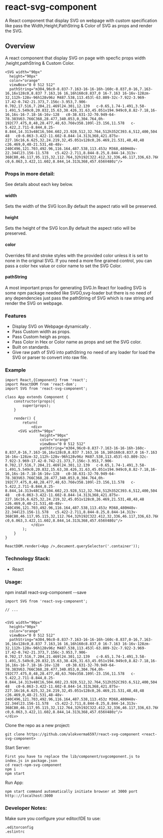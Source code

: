 react-svg-component
========================

A React component that display SVG on webpage with custom specification like pass the Width,Height,PathString & Color of SVG as props and render the SVG.



Overview
--------
A react component that display SVG on page with specfic props width ,height,pathString & Custom Color.

```
<SVG width="90px"
  height="90px"
  color="orange"
  viewBox="0 0 512 512"
  pathString="m304,96c0-8.837-7.163-16-16-16h-160c-8.837,0-16,7.163-16,16v128c0,8.837 7.163,16 16,16h160c8.837,0 16-7.163 16-16v-128zm-32,112h-128v-96h128v96z M487.538,113.453l-63.809-32c-7.922-3.969-17.42-0.742-21.373,7.156c-3.953,7.906-0.702,17.516,7.204,21.469l24.301,12.139   c-0.65,1.74-1.491,3.58-1.491,5.549c0,20.832,15.63,38.426,31.63,45.051v194.949c0,8.82-7.18,16-16,16s-16-7.18-16-16v-128   c0-38.631-32-70.949-64-78.383V63.766C368,28.477,340.053,0,304.764,0h-192C77.475,0,48,28.477,48,63.766v358.109l-23.156,11.578   c-5.422,2.711-8.844,8.25-8.844,14.313v48C16,504.602,23.928,512,32.764,512h352C393.6,512,400,504.602,400,495.766v-48   c0-6.063-3.422-11.602-8.844-14.313L368,421.875v-227.16c16,6.625,32,24.219,32,45.051v128c0,26.469,21.531,48,48,48   c26.469,0,48-21.531,48-48v-240C496,121.703,492.96,116.164,487.538,113.453z M368,480H48v-22.344l23.156-11.578   c5.422-2.711,8.844-8.25,8.844-14.313v-368C80,46.117,95.115,32,112.764,32h192C322.412,32,336,46.117,336,63.766v368   c0,6.063,3.422,11.602,8.844,14.313L368,457.656V480z"/>
```

### Props in more detail:

 See details about each key below.

#### width

Sets the width of the SVG Icon.By default the aspect ratio will be preserved.


#### height

 Sets the height of the SVG Icon.By default the aspect ratio will be preserved.


#### color

  Overrides fill and stroke styles with the provided color unless it is set to none in the original SVG. If you need a more fine grained control, you can pass a color hex value or color name to set the SVG Color.

#### pathString

  A most important props for generating SVG.In React for loading SVG is some npm package needed like SVGO,svg-loader but there is no need of any dependencies just pass the pathString of SVG which is raw string and render the SVG on webpage.

### Features

- Display SVG on Webpage dynamically .
- Pass Custom width as props.
- Pass Custom heigh as props.
- Pass Color in Hex or Color name as props and set the SVG color.
- Built on standards.
- Give raw path of SVG into pathString no need of any loader for load the SVG or parser to convert into raw file.

### Example

```
import React,{Component} from 'react';
import ReactDOM from 'react-dom';
import SVG from 'react-svg-component';

class App extends Component {
	constructor(props){
		super(props);
	}

	render() {
		return(
			<div>
      <SVG width="90px"
				height="90px"
				color="orange"
				viewBox="0 0 512 512"
				pathString="m304,96c0-8.837-7.163-16-16-16h-160c-8.837,0-16,7.163-16,16v128c0,8.837 7.163,16 16,16h160c8.837,0 16-7.163 16-16v-128zm-32,112h-128v-96h128v96z M487.538,113.453l-63.809-32c-7.922-3.969-17.42-0.742-21.373,7.156c-3.953,7.906-0.702,17.516,7.204,21.469l24.301,12.139   c-0.65,1.74-1.491,3.58-1.491,5.549c0,20.832,15.63,38.426,31.63,45.051v194.949c0,8.82-7.18,16-16,16s-16-7.18-16-16v-128   c0-38.631-32-70.949-64-78.383V63.766C368,28.477,340.053,0,304.764,0h-192C77.475,0,48,28.477,48,63.766v358.109l-23.156,11.578   c-5.422,2.711-8.844,8.25-8.844,14.313v48C16,504.602,23.928,512,32.764,512h352C393.6,512,400,504.602,400,495.766v-48   c0-6.063-3.422-11.602-8.844-14.313L368,421.875v-227.16c16,6.625,32,24.219,32,45.051v128c0,26.469,21.531,48,48,48   c26.469,0,48-21.531,48-48v-240C496,121.703,492.96,116.164,487.538,113.453z M368,480H48v-22.344l23.156-11.578   c5.422-2.711,8.844-8.25,8.844-14.313v-368C80,46.117,95.115,32,112.764,32h192C322.412,32,336,46.117,336,63.766v368   c0,6.063,3.422,11.602,8.844,14.313L368,457.656V480z"/>
			</div>
		);
	}
}

ReactDOM.render(<App />,document.querySelector('.container'));

```


### Technology Stack:

* React

### Usage:

npm install react-svg-component --save

```
import SVG from 'react-svg-component';

// ...


<SVG width="90px"
  height="90px"
  color="orange"
  viewBox="0 0 512 512"
  pathString="m304,96c0-8.837-7.163-16-16-16h-160c-8.837,0-16,7.163-16,16v128c0,8.837 7.163,16 16,16h160c8.837,0 16-7.163 16-16v-128zm-32,112h-128v-96h128v96z M487.538,113.453l-63.809-32c-7.922-3.969-17.42-0.742-21.373,7.156c-3.953,7.906-0.702,17.516,7.204,21.469l24.301,12.139   c-0.65,1.74-1.491,3.58-1.491,5.549c0,20.832,15.63,38.426,31.63,45.051v194.949c0,8.82-7.18,16-16,16s-16-7.18-16-16v-128   c0-38.631-32-70.949-64-78.383V63.766C368,28.477,340.053,0,304.764,0h-192C77.475,0,48,28.477,48,63.766v358.109l-23.156,11.578   c-5.422,2.711-8.844,8.25-8.844,14.313v48C16,504.602,23.928,512,32.764,512h352C393.6,512,400,504.602,400,495.766v-48   c0-6.063-3.422-11.602-8.844-14.313L368,421.875v-227.16c16,6.625,32,24.219,32,45.051v128c0,26.469,21.531,48,48,48   c26.469,0,48-21.531,48-48v-240C496,121.703,492.96,116.164,487.538,113.453z M368,480H48v-22.344l23.156-11.578   c5.422-2.711,8.844-8.25,8.844-14.313v-368C80,46.117,95.115,32,112.764,32h192C322.412,32,336,46.117,336,63.766v368   c0,6.063,3.422,11.602,8.844,14.313L368,457.656V480z"/>
</div>
```
Clone the repo as a new project:

```
git clone https://github.com/alokverma6597/react-svg-component <react-svg-component>
```
Start Server:

```
First you have to replace the lib/component/svgcomponent.js to index.js in package.json
cd react-npm-svg-component
npm i
npm start
```
Run App:

```
npm start command automatically initiate browser at 3000 port
http:://localhost:3000
```

### Developer Notes:

Make sure you configure your editor/IDE to use:

```
.editorconfig
.eslintrc
```
